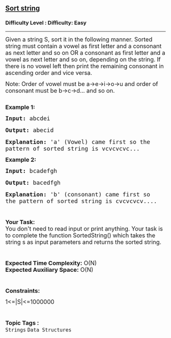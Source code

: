 <h2><a href="https://www.geeksforgeeks.org/problems/jon-and-string5412/1?page=2&category=Strings&status=unsolved,attempted&sortBy=accuracy">Sort string</a></h2><h3>Difficulty Level : Difficulty: Easy</h3><hr><div class="problems_problem_content__Xm_eO"><p><span style="font-size:18px">Given a string S, sort it in the following manner. Sorted string must contain a vowel as first letter and a consonant as next letter and so on OR a consonant as first letter and a vowel as next letter and so on, depending on the string. If there is no vowel left then print the remaining consonant in ascending order and vice versa.&nbsp;</span></p>

<p><span style="font-size:18px">Note: Order of vowel must be a-&gt;e-&gt;i-&gt;o-&gt;u and order of consonant must be b-&gt;c-&gt;d... and so on.</span></p>

<p><br>
<span style="font-size:18px"><strong>Example 1:</strong> </span></p>

<pre><span style="font-size:18px"><strong>Input:</strong> abcdei </span>

<span style="font-size:18px"><strong>Output:</strong> abecid </span>

<span style="font-size:18px"><strong>Explanation:</strong> 'a' (Vowel) came first so the
pattern of sorted string is vcvcvcvc... </span></pre>

<p><span style="font-size:18px"><strong>Example 2:</strong> </span></p>

<pre><span style="font-size:18px"><strong>Input:</strong> bcadefgh</span>

<span style="font-size:18px"><strong>Output:</strong> bacedfgh </span>

<span style="font-size:18px"><strong>Explanation:</strong> 'b' (consonant) came first so
the pattern of sorted string is cvcvcvcv....</span></pre>

<p>&nbsp;</p>

<p><span style="font-size:18px"><strong>Your Task: </strong><br>
You don't need to read input or print anything. Your task is to complete the function SortedString() which takes the string s as input parameters and returns the sorted string. </span></p>

<p>&nbsp;</p>

<p><span style="font-size:18px"><strong>Expected Time Complexity:</strong> O(N)<br>
<strong>Expected Auxiliary Space:</strong> O(N)</span></p>

<p>&nbsp;</p>

<p><strong><span style="font-size:18px">Constraints:</span></strong></p>

<p><span style="font-size:18px">1&lt;=|S|&lt;=1000000</span></p>
</div><br><p><span style=font-size:18px><strong>Topic Tags : </strong><br><code>Strings</code>&nbsp;<code>Data Structures</code>&nbsp;